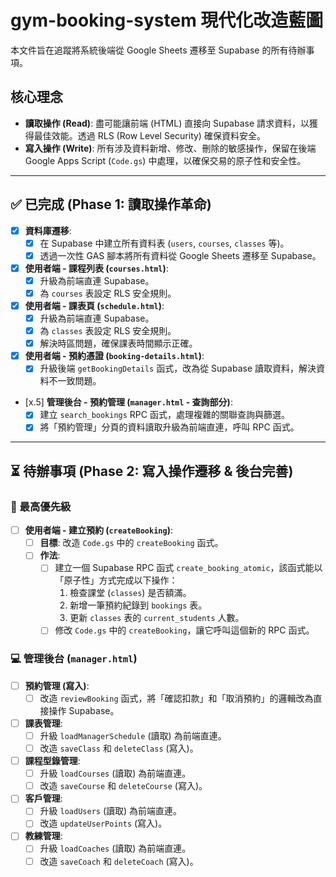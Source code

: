 # gym-booking-system 現代化改造藍圖

本文件旨在追蹤將系統後端從 Google Sheets 遷移至 Supabase 的所有待辦事項。

## 核心理念

- **讀取操作 (Read)**: 盡可能讓前端 (HTML) 直接向 Supabase 請求資料，以獲得最佳效能。透過 RLS (Row Level Security) 確保資料安全。
- **寫入操作 (Write)**: 所有涉及資料新增、修改、刪除的敏感操作，保留在後端 Google Apps Script (`Code.gs`) 中處理，以確保交易的原子性和安全性。

---

## ✅ 已完成 (Phase 1: 讀取操作革命)

- [x] **資料庫遷移**:
  - [x] 在 Supabase 中建立所有資料表 (`users`, `courses`, `classes` 等)。
  - [x] 透過一次性 GAS 腳本將所有資料從 Google Sheets 遷移至 Supabase。
- [x] **使用者端 - 課程列表 (`courses.html`)**:
  - [x] 升級為前端直連 Supabase。
  - [x] 為 `courses` 表設定 RLS 安全規則。
- [x] **使用者端 - 課表頁 (`schedule.html`)**:
  - [x] 升級為前端直連 Supabase。
  - [x] 為 `classes` 表設定 RLS 安全規則。
  - [x] 解決時區問題，確保課表時間顯示正確。
- [x] **使用者端 - 預約憑證 (`booking-details.html`)**:
  - [x] 升級後端 `getBookingDetails` 函式，改為從 Supabase 讀取資料，解決資料不一致問題。
- [x.5] **管理後台 - 預約管理 (`manager.html` - 查詢部分)**:
  - [x] 建立 `search_bookings` RPC 函式，處理複雜的關聯查詢與篩選。
  - [x] 將「預約管理」分頁的資料讀取升級為前端直連，呼叫 RPC 函式。

---

## ⏳ 待辦事項 (Phase 2: 寫入操作遷移 & 後台完善)

### 🚀 最高優先級

- [ ] **使用者端 - 建立預約 (`createBooking`)**:
  - [ ] **目標**: 改造 `Code.gs` 中的 `createBooking` 函式。
  - [ ] **作法**:
    - [ ] 建立一個 Supabase RPC 函式 `create_booking_atomic`，該函式能以「原子性」方式完成以下操作：
      1. 檢查課堂 (`classes`) 是否額滿。
      2. 新增一筆預約紀錄到 `bookings` 表。
      3. 更新 `classes` 表的 `current_students` 人數。
    - [ ] 修改 `Code.gs` 中的 `createBooking`，讓它呼叫這個新的 RPC 函式。

### 💻 管理後台 (`manager.html`)

- [ ] **預約管理 (寫入)**:
  - [ ] 改造 `reviewBooking` 函式，將「確認扣款」和「取消預約」的邏輯改為直接操作 Supabase。
- [ ] **課表管理**:
  - [ ] 升級 `loadManagerSchedule` (讀取) 為前端直連。
  - [ ] 改造 `saveClass` 和 `deleteClass` (寫入)。
- [ ] **課程型錄管理**:
  - [ ] 升級 `loadCourses` (讀取) 為前端直連。
  - [ ] 改造 `saveCourse` 和 `deleteCourse` (寫入)。
- [ ] **客戶管理**:
  - [ ] 升級 `loadUsers` (讀取) 為前端直連。
  - [ ] 改造 `updateUserPoints` (寫入)。
- [ ] **教練管理**:
  - [ ] 升級 `loadCoaches` (讀取) 為前端直連。
  - [ ] 改造 `saveCoach` 和 `deleteCoach` (寫入)。